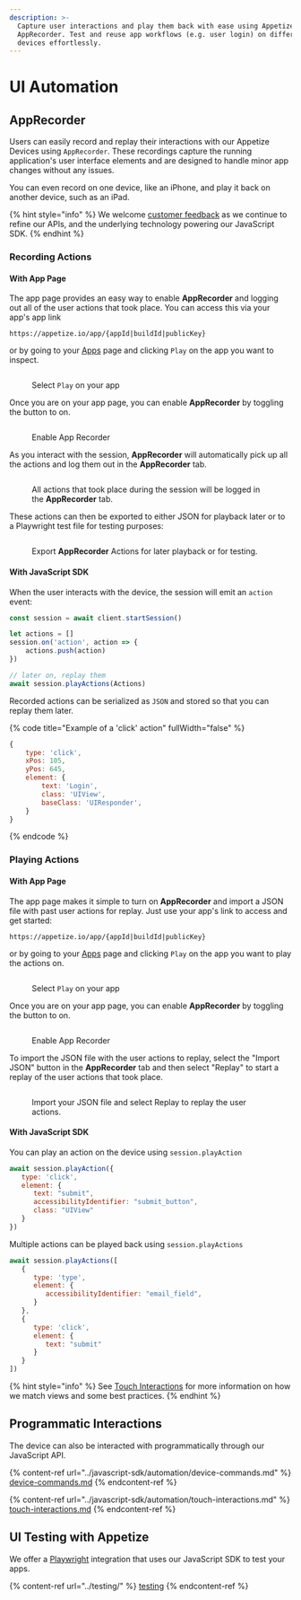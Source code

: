 ```yaml
---
description: >-
  Capture user interactions and play them back with ease using Appetize's
  AppRecorder. Test and reuse app workflows (e.g. user login) on different
  devices effortlessly.
---
```


# UI Automation

## AppRecorder

Users can easily record and replay their interactions with our Appetize Devices using `AppRecorder`. These recordings capture the running application's user interface elements and are designed to handle minor app changes without any issues.

You can even record on one device, like an iPhone, and play it back on another device, such as an iPad.

{% hint style="info" %}
We welcome [customer feedback](mailto:hello@appetize.io) as we continue to refine our APIs, and the underlying technology powering our JavaScript SDK.
{% endhint %}

### Recording Actions

#### With App Page

The app page provides an easy way to enable **AppRecorder** and logging out all of the user actions that took place. You can access this via your app's app link

```
https://appetize.io/app/{appId|buildId|publicKey}
```

or by going to your [Apps](https://appetize.io/apps) page and clicking `Play` on the app you want to inspect.

<figure><img src="../.gitbook/assets/image (18).png" alt=""><figcaption><p>Select <code>Play</code> on your app</p></figcaption></figure>

Once you are on your app page, you can enable **AppRecorder** by toggling the button to on.

<figure><img src="../.gitbook/assets/Screenshot 2023-10-24 120516.png" alt=""><figcaption><p>Enable App Recorder</p></figcaption></figure>

As you interact with the session, **AppRecorder** will automatically pick up all the actions and log them out in the **AppRecorder** tab.

<figure><img src="../.gitbook/assets/Screenshot 2023-10-24 120558.png" alt=""><figcaption><p>All actions that took place during the session will be logged in the <strong>AppRecorder</strong> tab.</p></figcaption></figure>

These actions can then be exported to either JSON for playback later or to a Playwright test file for testing purposes:

<figure><img src="../.gitbook/assets/Screenshot 2023-10-24 121428.png" alt=""><figcaption><p>Export <strong>AppRecorder</strong> Actions for later playback or for testing.</p></figcaption></figure>

#### With JavaScript SDK

When the user interacts with the device, the session will emit an `action` event:

```javascript
const session = await client.startSession()

let actions = []
session.on('action', action => {
    actions.push(action)
})

// later on, replay them
await session.playActions(Actions)
```

Recorded actions can be serialized as `JSON` and stored so that you can replay them later.

{% code title="Example of a 'click' action" fullWidth="false" %}
```javascript
{
    type: 'click',
    xPos: 105,
    yPos: 645,    
    element: {
        text: 'Login',
        class: 'UIView',
        baseClass: 'UIResponder',        
    }
}
```
{% endcode %}

### Playing Actions

#### With App Page

The app page makes it simple to turn on **AppRecorder** and import a JSON file with past user actions for replay. Just use your app's link to access and get started:

```
https://appetize.io/app/{appId|buildId|publicKey}
```

or by going to your [Apps](https://appetize.io/apps) page and clicking `Play` on the app you want to play the actions on.

<figure><img src="../.gitbook/assets/image (19).png" alt=""><figcaption><p>Select <code>Play</code> on your app</p></figcaption></figure>

Once you are on your app page, you can enable **AppRecorder** by toggling the button to on.

<figure><img src="../.gitbook/assets/image (2).png" alt=""><figcaption><p>Enable App Recorder</p></figcaption></figure>

To import the JSON file with the user actions to replay, select the "Import JSON" button in the **AppRecorder** tab and then select "Replay" to start a replay of the user actions that took place.

<figure><img src="../.gitbook/assets/Screenshot 2023-10-24 121707.png" alt=""><figcaption><p>Import your JSON file and select Replay to replay the user actions.</p></figcaption></figure>

#### With JavaScript SDK

You can play an action on the device using `session.playAction`

```javascript
await session.playAction({
   type: 'click',
   element: {
      text: "submit",
      accessibilityIdentifier: "submit_button",
      class: "UIView"
   }
})
```

Multiple actions can be played back using `session.playActions`

```javascript
await session.playActions([
   {
      type: 'type',
      element: {
         accessibilityIdentifier: "email_field",
      }
   },
   {
      type: 'click',
      element: {
         text: "submit"
      }   
   }
])
```

{% hint style="info" %}
See [Touch Interactions](../javascript-sdk/automation/touch-interactions.md) for more information on how we match views and some best practices.
{% endhint %}

## Programmatic Interactions

The device can also be interacted with programmatically through our JavaScript API.

{% content-ref url="../javascript-sdk/automation/device-commands.md" %}
[device-commands.md](../javascript-sdk/automation/device-commands.md)
{% endcontent-ref %}

{% content-ref url="../javascript-sdk/automation/touch-interactions.md" %}
[touch-interactions.md](../javascript-sdk/automation/touch-interactions.md)
{% endcontent-ref %}

## UI Testing with Appetize

We offer a [Playwright](https://playwright.dev/) integration that uses our JavaScript SDK to test your apps.

{% content-ref url="../testing/" %}
[testing](../testing/)
{% endcontent-ref %}
